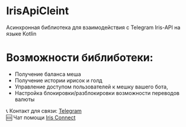 # IrisApiCleint

Асинхронная библиотека для взаимодействия с Telegram Iris-API на языке Kotlin

# Возможности библиботеки:
  - Получение баланса меша
  - Получение истории ирисок и голд
  - Управление доступом пользователей к мешку вашего бота,
  - Настройка блокировки/разблокировки возможности переводов валюты

📞 Контакт для связи: [Telegram](https://t.me/gausvanya)  
🆘 Чат помощи [Iris Connect](https://t.me/+AweQAYgm5hwyNjky)
